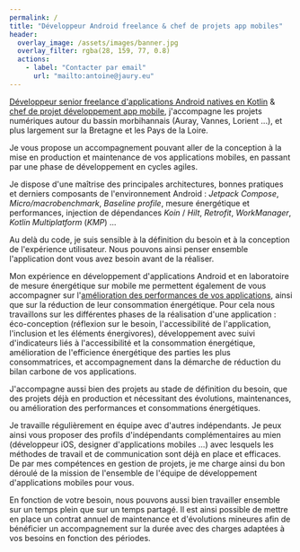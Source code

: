 ```yaml
---
permalink: /
title: "Développeur Android freelance & chef de projets app mobiles"
header: 
  overlay_image: /assets/images/banner.jpg
  overlay_filter: rgba(28, 159, 77, 0.8)
  actions:
    - label: "Contacter par email"
      url: "mailto:antoine@jaury.eu"
---
```


[Développeur senior freelance d'applications Android natives en Kotlin](/android) & [chef de projet développement app mobile](/gestion-de-projets), j'accompagne les projets numériques autour du bassin morbihannais (Auray, Vannes, Lorient ...), et plus largement sur la Bretagne et les Pays de la Loire.

Je vous propose un accompagnement pouvant aller de la conception à la mise en production et maintenance de vos applications mobiles, en passant par une phase de développement en cycles agiles.

Je dispose d'une maîtrise des principales architectures, bonnes pratiques et derniers composants de l'environnement Android : *Jetpack Compose*, *Micro/macrobenchmark*, *Baseline profile*, mesure énergétique et performances, injection de dépendances *Koin* / *Hilt*, *Retrofit*, *WorkManager*, *Kotlin Multiplatform* (*KMP*) ...

Au delà du code, je suis sensible à la définition du besoin et à la conception de l'expérience utilisateur. Nous pouvons ainsi penser ensemble l'application dont vous avez besoin avant de la réaliser.

Mon expérience en développement d'applications Android et en laboratoire de mesure énergétique sur mobile me permettent également de vous accompagner sur l'[amélioration des performances de vos applications](/performances), ainsi que sur la réduction de leur consommation énergétique. Pour cela nous travaillons sur les différentes phases de la réalisation d'une application : éco-conception (réflexion sur le besoin, l'accessibilité de l'application, l'inclusion et les éléments énergivores), développement avec suivi d'indicateurs liés à l'accessibilité et la consommation énergétique, amélioration de l'efficience énergétique des parties les plus consommatrices, et accompagnement dans la démarche de réduction du bilan carbone de vos applications.

J'accompagne aussi bien des projets au stade de définition du besoin, que des projets déjà en production et nécessitant des évolutions, maintenances, ou amélioration des performances et consommations énergétiques.

Je travaille régulièrement en équipe avec d'autres indépendants. Je peux ainsi vous proposer des profils d'indépendants complémentaires au mien (développeur iOS, designer d'applications mobiles ...) avec lesquels les méthodes de travail et de communication sont déjà en place et efficaces. De par mes compétences en gestion de projets, je me charge ainsi du bon déroulé de la mission de l'ensemble de l'équipe de développement d'applications mobiles pour vous.

En fonction de votre besoin, nous pouvons aussi bien travailler ensemble sur un temps plein que sur un temps partagé. Il est ainsi possible de mettre en place un contrat annuel de maintenance et d'évolutions mineures afin de bénéficier un accompagnement sur la durée avec des charges adaptées à vos besoins en fonction des périodes.

 